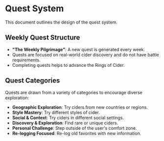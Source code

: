 # Quest System

This document outlines the design of the quest system.

## Weekly Quest Structure

*   **"The Weekly Pilgrimage"**: A new quest is generated every week.
*   Quests are focused on real-world cider discovery and do not have battle requirements.
*   Completing quests helps to advance the Rings of Cider.

## Quest Categories

Quests are drawn from a variety of categories to encourage diverse exploration:

*   **Geographic Exploration**: Try ciders from new countries or regions.
*   **Style Mastery**: Try different styles of cider.
*   **Social & Context**: Try ciders in different social settings.
*   **Discovery & Exploration**: Find rare or unique ciders.
*   **Personal Challenge**: Step outside of the user's comfort zone.
*   **Re-logging Focused**: Re-log old favorites with new information.
